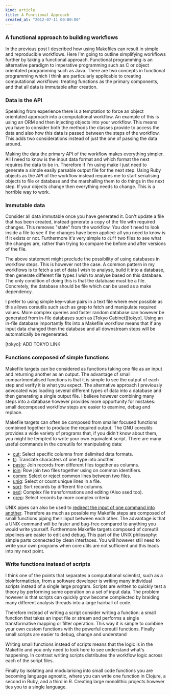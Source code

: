 ```yaml
---
kind: article
title: A Functional Approach
created_at: "2012-07-11 00:00:00"
---
```


### A functional approach to building workflows

In the previous post I described how using Makefiles can result in simple and
reproducible workflows. Here I'm going to outline simplifying workflows further
by taking a functional approach. Functional programming is an alternative
paradigm to imperative programming such as C or object orientated programming
such as Java. There are two concepts in functional programming which I think
are particularly applicable to creating computational workflows: treating
functions as the primary components, and that all data is immutable after
creation.

### Data is the API

Speaking from experience there is a temptation to force an object orientated
approach into a computational workflow. An example of this is using an ORM and
then injecting objects into your workflow. This means you have to consider both
the methods the classes provide to access the data and also how this data is
passed between the steps of the workflow. This adds two considerations instead
of just the one of passing the data around.

Making the data the primary API of the workflow makes everything simpler. All I
need to know is the input data format and which format the next requires the
data to be in. Therefore if I'm using make I just need to generate a simple
easily parsable output file for the next step. Using Ruby objects as the API of
the workflow instead requires me to start serialising objects to file or
database and the marshalling them to do things in the next step. If your
objects change then everything needs to change. This is a horrible way to work.

### Immutable data

Consider all data immutable once you have generated it. Don't update a file
that has been created, instead generate a copy of the file with required
changes. This removes "state" from the workflow. You don't need to look inside
a file to see if the changes have been applied: all you need to know is if it
exists or not. Furthermore it's very simple to `diff` two files to see what the
changes are, rather than trying to compare the before and after versions of the
file.

The above statement might preclude the possibility of using databases in
workflow steps. This is however not the case. A common pattern in my workflows
is to fetch a set of data I wish to analyse, build it into a database, then
generate different file types I wish to analyse based on this database. The
only condition of doing this is that the database must be a file. Concretely,
the database should be file which can be used as a make dependency.

I prefer to using simple key-value pairs in a text file where ever possible as
this allows coreutils such such as grep to fetch and manipulate required
values. More complex queries and faster random database can however be
generated from in-file databases such as [Tokyo Cabinet][tokyo]. Using an
in-file database importantly fits into a Makefile workflow means that if any
input data changed then the database and all downstream steps will be
automatically be regenerated.

[tokyo]: ADD TOKYO LINK

### Functions composed of simple functions

Makefile targets can be considered as functions taking one file as an input and
returning another as an output. The advantage of small compartmentalised
functions is that it is simple to see the output of each step and verify it is
what you expect. The alternative approach I previously advocated was loading
several different types of data into a database and then generating a single
output file. I believe however combining many steps into a database however
provides more opportunity for mistakes: small decomposed workflow steps are
easier to examine, debug and replace.

Makefile targets can often be composed from smaller focused functions combined
together to produce the required output. The GNU coreutils provides a wide
variety of programs that, if you didn't know about them, you might be tempted
to write your own equivalent script. There are many useful commands in the
coreutils for manipulating data:

  * [cut][]: Select specific columns from delimited data formats.
  * [tr][]: Translate characters of one type into another.
  * [paste][]: Join records from different files together as columns.
  * [join][]: Row join two files together using on common identifiers.
  * [comm][]: Select or reject common lines between two files.
  * [uniq][]: Select or count unique lines in a file.
  * [sort][]: Sort records by different file columns.
  * [sed][]: Complex file transformations and editing (Also ssed too).
  * [grep][]: Select records by more complex criteria.

[cut]: http://man.cx/cut
[tr]: http://man.cx/tr
[paste]: http://man.cx/paste
[join]: http://man.cx/join
[comm]: http://man.cx/comm
[uniq]: http://man.cx/uniq
[sort]: http://man.cx/sort
[sed]: http://man.cx/sed
[grep]: http://man.cx/grep

UNIX pipes can also be used to [redirect the input of one command into
another][pipes]. Therefore as much as possible my Makefile steps are composed
of small functions piping their input between each other. The advantage is that
a UNIX command will be faster and bug-free compared to anything you would write
yourself. Furthermore Makefile targets composed of coreutil pipelines are easier
to edit and debug. This part of the UNIX philosophy: simple parts connected by
clean interfaces. You will however still need to write your own programs when
core utils are not sufficient and this leads into my next point.

[pipes]: http://linfo.org/pipe.html

### Write functions instead of scripts

I think one of the points that separates a computational scientist, such as a
bioinformatician, from a software developer is writing many individual scripts
instead of a single large program. Scripts are written to quickly test a theory
by performing some operation on a set of input data. The problem however is
that scripts can quickly grow become complected by braiding many different
analysis threads into a large hairball of code.

Therefore instead of writing a script consider writing a function: a small
function that takes an input file or stream and performs a single
transformative mapping or filter operation. This way it is simple to combine
your own custom functions with the powerful coreutil functions. Finally small
scripts are easier to debug, change and understand

Writing small functions instead of scripts means that the logic is in the
Makefile and you only need to look here to see understand what's happening. In
contrast writing scripts distributes the workflow logic across each of the
script files. 

Finally by isolating and modularising into small code functions you are
becoming language agnostic, where you can write one function in Clojure, a
second in Ruby, and a third in R. Creating large monolithic projects however
ties you to a single language.

